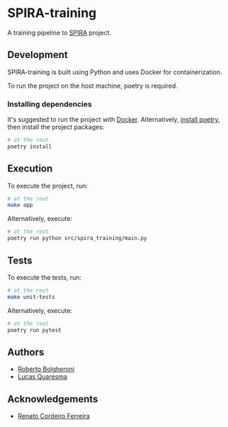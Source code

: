 # SPIRA-training

A training pipeline to [SPIRA](https://spira.ime.usp.br/) project.

## Development

SPIRA-training is built using Python and uses Docker for containerization.

To run the project on the host machine, poetry is required. 

### Installing dependencies

It's suggested to run the project with [Docker](https://docs.docker.com/engine/install/).
Alternatively, [install poetry](https://python-poetry.org/docs/#installation), then install the project packages:

```bash
# at the root
poetry install
```

## Execution 

To execute the project, run:

```sh
# at the root
make app
```

Alternatively, execute:

```sh
# at the root
poetry run python src/spira_training/main.py
```

## Tests

To execute the tests, run:

```sh
# at the root
make unit-tests
```

Alternatively, execute: 

```sh
# at the root
poetry run pytest
```

## Authors
- [Roberto Bolgheroni](https://github.com/bolgheroni)
- [Lucas Quaresma](https://github.com/lucasqml)

## Acknowledgements
- [Renato Cordeiro Ferreira](https://linktr.ee/renatocf)
